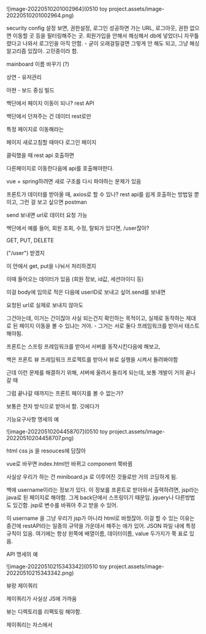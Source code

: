 ![image-20220510201002964](0510 toy project.assets/image-20220510201002964.png)

security config 설정 보면, 권한설정, 로그인 성공하면 가는 URL, 로그아웃, 권한 없으면 이동할 곳 등을 필터링해주는 곳. 회원가입을 안해서 해싱해서 db에 넣었더니 자꾸틀렸다고 나와서 로그인을 아직 안함. - 굳이 오래걸릴걸면 그렇게 안 해도 되고, 그냥 해싱 알고리즘 있잖아. 고민중이라 함.



mainboard 이름 바꾸기 (?)

상연 - 유저관리

아현 - 보드 중심 빌드





백단에서 페이지 이동이 되나? rest API

백단에서 던져주는 건 데이터 rest로만

특정 페이지로 이동해라는



페이지 새로고침할 때마다 로그인 페이지



클릭했을 때 rest api 호출하면

다른페이지로 이동한다음에 api를 호출해야한다.



vue + spring하려면 새로 구조를 다시 파야하는 문제가 있음

프론트가 데이터를 받아올 때, axios로 할 수 있나? rest api를 쉽게 호출하는 방법일 뿐이고, 그런 걸 보고 싶으면 postman

send 보내면 url로 데이터 요청 가능

백단에서 예를 들어, 회원 조회, 수정, 탈퇴가 있다면, /user잖아?

GET, PUT, DELETE 

("/user") 받겠지

이 안에서 get, put을 나눠서 처리하겠지

이때 들어오는 데이터가 있음 (회원 정보, id값, 세션아이디 등)

이걸 body에 임의로 적은 다음에 userID로 보내고 싶어.send를 보내면

요청된 url로 실제로 보내지 않아도



그건아는데, 이거는 간이잖아 사실 되는건지 확인하는 목적이고, 실제로 동작하는 제대로 된 페이지 이동을 볼 수 있냐는 거야. - 그거는 서로 둘다 프레임워크를 받아서 테스트해야됨.

프론트는 스프링 프레임워크를 받아서 서버를 동작시킨다음에 해보고,

백은 프론트 뷰 프레임워크 프로젝트를 받아서 뷰로 실행을 시켜서 돌려봐야함

근데 이런 문제를 해결하기 위해, 서버에 올려서 돌리게 되는데, 보통 개발이 거의 끝나갈 때

그럼 끝나갈 때까지는 프론트 페이지를 볼 수 없는가?

보통은 전자 방식으로 받아서 함. 깃에다가



기능요구사항 명세의 예

![image-20220510204458707](0510 toy project.assets/image-20220510204458707.png)



html css js 을 resouces에 담잖아

vue로 바꾸면 index.html만 바뀌고 component 쭉바뀜

사실상 우리가 하는 건 miniboard.js 로 이루어진 것들로만 거의 코딩하게 됨.



백에 username이라는 정보가 있다. 이 정보를 프론트로 받아와서 출력하려면, jsp라는 java로 된 페이지로 해야함. 그게 back단에서 스프링이기 때문임. jquery나 다른방법도 있긴함. jsp로 변수를 바꿔야 주고 받을 수 있어.

이 username 을 그냥 우리가 jsp가 아니라 html로 바꿨잖아. 이걸 할 수 있는 이유는 중간에 restAPI라는 일종의 규약을 가운데서 해주는 애가 있어. JSON 파일 내에 특정 규칙이 있음. 여기에는 항상 왼쪽에 배열이름, 데이터이름, value 두가지가 쭉 표로 있음.



API 명세의 예

![image-20220510215343342](0510 toy project.assets/image-20220510215343342.png)



뷰랑 제이쿼리

제이쿼리가 사실상 JS에 가까움

뷰는 디렉토리를 리팩토링 해야함.

제이쿼리는 자스에서 